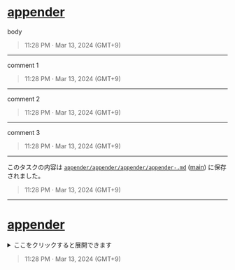 # [appender](https://github.com/noraworld/github-actions-sandbox/issues/188)
body

> 11:28 PM · Mar 13, 2024 (GMT+9)

---

comment 1

> 11:28 PM · Mar 13, 2024 (GMT+9)

---

comment 2

> 11:28 PM · Mar 13, 2024 (GMT+9)

---

comment 3

> 11:28 PM · Mar 13, 2024 (GMT+9)

---

このタスクの内容は [`appender/appender/appender/appender-.md`](https://github.com/noraworld/github-actions-sandbox/blob/7764ccd030507e419a86956a7b302b6bbee8344d/appender/appender/appender/appender-.md) ([main](https://github.com/noraworld/github-actions-sandbox/blob/main/appender/appender/appender/appender-.md)) に保存されました。

> 11:28 PM · Mar 13, 2024 (GMT+9)

---

# [appender](https://github.com/noraworld/github-actions-sandbox/issues/188)
<details><summary>ここをクリックすると展開できます</summary><br>

body

> 11:28 PM · Mar 13, 2024 (GMT+9)

---

comment 1

> 11:28 PM · Mar 13, 2024 (GMT+9)

---

comment 2

> 11:28 PM · Mar 13, 2024 (GMT+9)

---

comment 3

> 11:28 PM · Mar 13, 2024 (GMT+9)

---

このタスクの内容は [`appender/appender/appender/appender-.md`](https://github.com/noraworld/github-actions-sandbox/blob/7764ccd030507e419a86956a7b302b6bbee8344d/appender/appender/appender/appender-.md) ([main](https://github.com/noraworld/github-actions-sandbox/blob/main/appender/appender/appender/appender-.md)) に保存されました。

> 11:28 PM · Mar 13, 2024 (GMT+9)
</details>


> 11:28 PM · Mar 13, 2024 (GMT+9)
